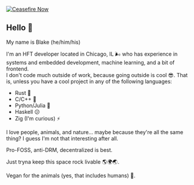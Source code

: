 [![Ceasefire Now](https://badge.techforpalestine.org/default)](https://techforpalestine.org/learn-more)

## Hello 🫡
My name is Blake (he/him/his)

I'm an HFT developer located in Chicago, IL 🌬️ who has experience in systems and embedded development, machine learning, and a bit of frontend.  
I don't code much outside of work, because going outside is cool 😎. That is, unless you have a cool project in any of the following languages: 
 - Rust 🦀
 - C/C++ 🌊
 - Python/Julia 🐍
 - Haskell 😕
 - Zig (I'm curious) ⚡

I love people, animals, and nature... maybe because they're all the same thing? I guess I'm not that interesting after all.  

Pro-FOSS, anti-DRM, decentralized is best.  
 
Just tryna keep this space rock livable 🌎🌍🌏.  

Vegan for the animals (yes, that includes humans) 💚.  
